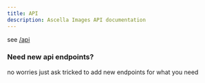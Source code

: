 ```yaml
---
title: API
description: Ascella Images API documentation
---
```


see [/api](/api)

### Need new api endpoints?

no worries just ask tricked to add new endpoints for what you need
